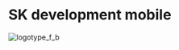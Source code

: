 # SK development mobile


![logotype_f_b](https://github.com/SK-dev-mobile/.github/assets/49817414/3e8607ca-e355-4c0f-8650-9d01babb5d0e)
